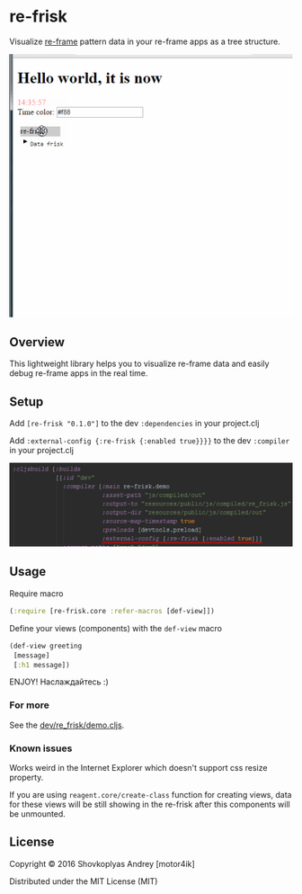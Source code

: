# re-frisk

Visualize [re-frame](https://github.com/Day8/re-frame) pattern data in your re-frame apps as a tree structure.

<img src="re-frisk-show.gif">

## Overview

This lightweight library helps you to visualize re-frame data and easily debug re-frame apps in the real time.

## Setup

Add `[re-frisk "0.1.0"]` to the dev `:dependencies` in your project.clj

Add `:external-config {:re-frisk {:enabled true}}}}` to the dev `:compiler` in your project.clj

<img src="re-frisk-project.png">

## Usage

Require macro

```clojure
(:require [re-frisk.core :refer-macros [def-view]])
```

Define your views (components) with the `def-view` macro

```clojure
(def-view greeting
 [message]
 [:h1 message])
```

ENJOY!
Наслаждайтесь :)

### For more

See the [dev/re_frisk/demo.cljs](https://github.com/flexsurfer/re-frisk/blob/master/dev/re_frisk/demo.cljs).

### Known issues

Works weird in the Internet Explorer which doesn't support css resize property.

If you are using `reagent.core/create-class` function for creating views, data for these views will be still showing in the re-frisk after this components will be unmounted.

## License

Copyright © 2016 Shovkoplyas Andrey [motor4ik]

Distributed under the MIT License (MIT)
